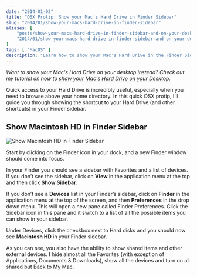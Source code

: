 ```yaml
---
date: "2014-01-02"
title: "OSX Protip: Show your Mac’s Hard Drive in Finder Sidebar"
slug: "2014/01/show-your-macs-hard-drive-in-finder-sidebar"
aliases: [
    "posts/show-your-macs-hard-drive-in-finder-sidebar-and-on-your-desktop",
    "2014/01/show-your-macs-hard-drive-in-finder-sidebar-and-on-your-desktop"
]
tags: [ "MacOS" ]
description: "Learn how to show your Mac's Hard Drive in the Finder Sidebar."
---
```


_Want to show your Mac's Hard Drive on your desktop instead? Check out my tutorial on how to [show your Mac's Hard Drive on your Desktop.](/2016/12/show-your-macs-hard-drive-on-your-desktop)_

Quick access to your Hard Drive is incredibly useful, especially when you need to browse above your home directory. In this quick OSX protip, I’ll guide you through showing the shortcut to your Hard Drive (and other shortcuts) in your Finder sidebar.

## Show Macintosh HD in Finder Sidebar

![Show Macintosh HD in Finder Sidebar](/img/finder-show-mac-hd.gif)

Start by clicking on the Finder icon in your dock, and a new Finder window should come into focus.

In your Finder you should see a sidebar with Favorites and a list of devices. If you don’t see the sidebar, click on **View** in the application menu at the top and then click **Show Sidebar**.

If you don’t see a **Devices** list in your Finder’s sidebar, click on **Finder** in the application menu at the top of the screen, and then **Preferences** in the drop down menu. This will open a new pane called Finder Preferences. Click the Sidebar icon in this pane and it switch to a list of all the possible items you can show in your sidebar.

Under Devices, click the checkbox next to Hard disks and you should now see **Macintosh HD** in your Finder sidebar.

As you can see, you also have the ability to show shared items and other external devices. I hide almost all the Favorites (with exception of Applications, Documents &amp; Downloads), show all the devices and turn on all shared but Back to My Mac.

